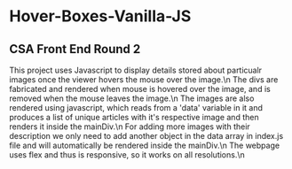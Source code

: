 # Hover-Boxes-Vanilla-JS
<h2>CSA Front End Round 2</h2>

This project uses Javascript to display details stored about particualr images once the viewer hovers the mouse over the image.\n
The divs are fabricated and rendered when mouse is hovered over the image, and is removed when the mouse leaves the image.\n
The images are also rendered using javascript, which reads from a 'data' variable in it and produces a list of unique articles with it's respective image and then renders it inside the mainDiv.\n
For adding more images with their description we only need to add another object in the data array in index.js file and will automatically be rendered inside the mainDiv.\n
The webpage uses flex and thus is responsive, so it works on all resolutions.\n
